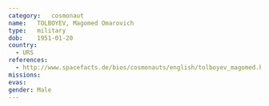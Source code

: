 ```yaml
---
category:	cosmonaut
name:	TOLBOYEV, Magomed Omarovich 
type:	military
dob:	1951-01-20
country:
  - URS
references:
  - http://www.spacefacts.de/bios/cosmonauts/english/tolboyev_magomed.htm
missions:
evas:
gender:	Male
---
```

